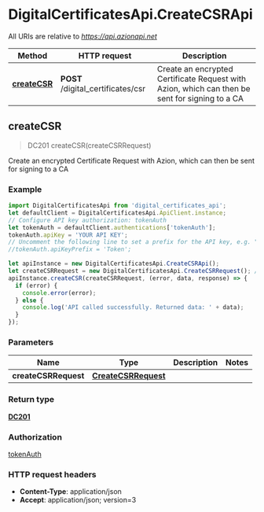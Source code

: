 # DigitalCertificatesApi.CreateCSRApi

All URIs are relative to *https://api.azionapi.net*

Method | HTTP request | Description
------------- | ------------- | -------------
[**createCSR**](CreateCSRApi.md#createCSR) | **POST** /digital_certificates/csr | Create an encrypted Certificate Request with Azion, which can then be sent for signing to a CA



## createCSR

> DC201 createCSR(createCSRRequest)

Create an encrypted Certificate Request with Azion, which can then be sent for signing to a CA

### Example

```javascript
import DigitalCertificatesApi from 'digital_certificates_api';
let defaultClient = DigitalCertificatesApi.ApiClient.instance;
// Configure API key authorization: tokenAuth
let tokenAuth = defaultClient.authentications['tokenAuth'];
tokenAuth.apiKey = 'YOUR API KEY';
// Uncomment the following line to set a prefix for the API key, e.g. "Token" (defaults to null)
//tokenAuth.apiKeyPrefix = 'Token';

let apiInstance = new DigitalCertificatesApi.CreateCSRApi();
let createCSRRequest = new DigitalCertificatesApi.CreateCSRRequest(); // CreateCSRRequest | 
apiInstance.createCSR(createCSRRequest, (error, data, response) => {
  if (error) {
    console.error(error);
  } else {
    console.log('API called successfully. Returned data: ' + data);
  }
});
```

### Parameters


Name | Type | Description  | Notes
------------- | ------------- | ------------- | -------------
 **createCSRRequest** | [**CreateCSRRequest**](CreateCSRRequest.md)|  | 

### Return type

[**DC201**](DC201.md)

### Authorization

[tokenAuth](../README.md#tokenAuth)

### HTTP request headers

- **Content-Type**: application/json
- **Accept**: application/json; version=3


